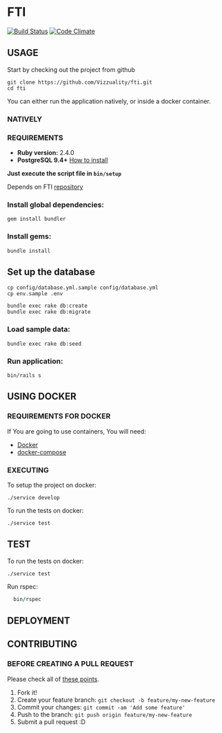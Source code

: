 # FTI #

[![Build Status](https://travis-ci.org/Vizzuality/fti.svg?branch=develop)](https://travis-ci.org/Vizzuality/fti) [![Code Climate](https://codeclimate.com/github/Vizzuality/fti/badges/gpa.svg)](https://codeclimate.com/github/Vizzuality/fti)

## USAGE ##

  Start by checking out the project from github

```
git clone https://github.com/Vizzuality/fti.git
cd fti
```

  You can either run the application natively, or inside a docker container.

### NATIVELY ##

### REQUIREMENTS ###

  - **Ruby version:** 2.4.0
  - **PostgreSQL 9.4+** [How to install](http://exponential.io/blog/2015/02/21/install-postgresql-on-mac-os-x-via-brew/)

**Just execute the script file in `bin/setup`**

  Depends on FTI [repository](https://github.com/Vizzuality/fti)

### Install global dependencies: ###

    gem install bundler

### Install gems: ###

    bundle install

## Set up the database ##

    cp config/database.yml.sample config/database.yml
    cp env.sample .env

    bundle exec rake db:create
    bundle exec rake db:migrate

### Load sample data: ###

    bundle exec rake db:seed

### Run application: ###

    bin/rails s


## USING DOCKER ##

### REQUIREMENTS FOR DOCKER ###

  If You are going to use containers, You will need:

- [Docker](https://www.docker.com/)
- [docker-compose](https://docs.docker.com/compose/)

### EXECUTING ###

  To setup the project on docker:

```
./service develop
```

  To run the tests on docker:

```
./service test
```

## TEST ##

  To run the tests on docker:

```
./service test
```

  Run rspec:

```ruby
  bin/rspec
```

## DEPLOYMENT ##

## CONTRIBUTING ##

### BEFORE CREATING A PULL REQUEST ###

Please check all of [these points](https://github.com/Vizzuality/fti/blob/master/CONTRIBUTING.md).

1. Fork it!
2. Create your feature branch: `git checkout -b feature/my-new-feature`
3. Commit your changes: `git commit -am 'Add some feature'`
4. Push to the branch: `git push origin feature/my-new-feature`
5. Submit a pull request :D

